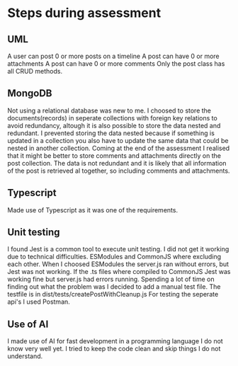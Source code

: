 # Steps during assessment

## UML

A user can post 0 or more posts on a timeline
A post can have 0 or more attachments
A post can have 0 or more comments
Only the post class has all CRUD methods.

## MongoDB

Not using a relational database was new to me. I choosed to store the documents(records) in seperate collections with foreign key relations to avoid redundancy, altough it is also possible to store the data nested and redundant. I prevented storing the data nested because if something is updated in a collection you also have to update the same data that could be nested in another collection. Coming at the end of the assessment I realised that it might be better to store comments and attachments directly on the post collection. The data is not redundant and it is likely that all information of the post is retrieved al together, so including comments and attachments.

## Typescript

Made use of Typescript as it was one of the requirements.

## Unit testing

I found Jest is a common tool to execute unit testing. I did not get it working due to technical difficulties. ESModules and CommonJS where excluding each other. When I choosed ESModules the server.js ran without errors, but Jest was not working. If the .ts files where compiled to CommonJS Jest was working fine but server.js had errors running. Spending a lot of time on finding out what the problem was I decided to add a manual test file. The testfile is in dist/tests/createPostWithCleanup.js
For testing the seperate api's I used Postman.

## Use of AI

I made use of AI for fast development in a programming language I do not know very well yet. I tried to keep the code clean and skip things I do not understand.
